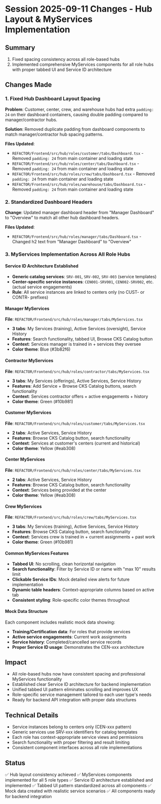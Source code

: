 # Session 2025-09-11 Changes - Hub Layout & MyServices Implementation

## Summary
1. Fixed spacing consistency across all role-based hubs 
2. Implemented comprehensive MyServices components for all role hubs with proper tabbed UI and Service ID architecture

## Changes Made

### 1. Fixed Hub Dashboard Layout Spacing
**Problem**: Customer, center, crew, and warehouse hubs had extra `padding: 24` on their dashboard containers, causing double padding compared to manager/contractor hubs.

**Solution**: Removed duplicate padding from dashboard components to match manager/contractor hub spacing patterns.

**Files Updated**:
- `REFACTOR/Frontend/src/hub/roles/customer/tabs/Dashboard.tsx` - Removed `padding: 24` from main container and loading state
- `REFACTOR/Frontend/src/hub/roles/center/tabs/Dashboard.tsx` - Removed `padding: 24` from main container and loading state  
- `REFACTOR/Frontend/src/hub/roles/crew/tabs/Dashboard.tsx` - Removed `padding: 24` from main container and loading state
- `REFACTOR/Frontend/src/hub/roles/warehouse/tabs/Dashboard.tsx` - Removed `padding: 24` from main container and loading state

### 2. Standardized Dashboard Headers
**Change**: Updated manager dashboard header from "Manager Dashboard" to "Overview" to match all other hub dashboard headers.

**Files Updated**:
- `REFACTOR/Frontend/src/hub/roles/manager/tabs/Dashboard.tsx` - Changed h2 text from "Manager Dashboard" to "Overview"

### 3. MyServices Implementation Across All Role Hubs

#### Service ID Architecture Established
- **Generic catalog services**: `SRV-001`, `SRV-002`, `SRV-003` (service templates)
- **Center-specific service instances**: `CEN001-SRV001`, `CEN002-SRV002`, etc. (actual service engagements)
- **Rule**: All service instances are linked to centers only (no CUST- or CONTR- prefixes)

#### Manager MyServices
**File**: `REFACTOR/Frontend/src/hub/roles/manager/tabs/MyServices.tsx`
- **3 tabs**: My Services (training), Active Services (oversight), Service History
- **Features**: Search functionality, tabbed UI, Browse CKS Catalog button
- **Context**: Services manager is trained in + services they oversee
- **Color theme**: Blue (#3b82f6)

#### Contractor MyServices  
**File**: `REFACTOR/Frontend/src/hub/roles/contractor/tabs/MyServices.tsx`
- **3 tabs**: My Services (offerings), Active Services, Service History
- **Features**: Add Service + Browse CKS Catalog buttons, search functionality
- **Context**: Services contractor offers + active engagements + history
- **Color theme**: Green (#10b981)

#### Customer MyServices
**File**: `REFACTOR/Frontend/src/hub/roles/customer/tabs/MyServices.tsx`
- **2 tabs**: Active Services, Service History
- **Features**: Browse CKS Catalog button, search functionality
- **Context**: Services at customer's centers (current and historical)
- **Color theme**: Yellow (#eab308)

#### Center MyServices
**File**: `REFACTOR/Frontend/src/hub/roles/center/tabs/MyServices.tsx`
- **2 tabs**: Active Services, Service History
- **Features**: Browse CKS Catalog button, search functionality
- **Context**: Services being provided at the center
- **Color theme**: Yellow (#eab308)

#### Crew MyServices
**File**: `REFACTOR/Frontend/src/hub/roles/crew/tabs/MyServices.tsx`
- **3 tabs**: My Services (training), Active Services, Service History
- **Features**: Browse CKS Catalog button, search functionality
- **Context**: Services crew is trained in + current assignments + past work
- **Color theme**: Green (#10b981)

#### Common MyServices Features
- **Tabbed UI**: No scrolling, clean horizontal navigation
- **Search functionality**: Filter by Service ID or name with "max 10" results limit
- **Clickable Service IDs**: Mock detailed view alerts for future implementation
- **Dynamic table headers**: Context-appropriate columns based on active tab
- **Consistent styling**: Role-specific color themes throughout

#### Mock Data Structure
Each component includes realistic mock data showing:
- **Training/Certification data**: For roles that provide services
- **Active service engagements**: Current work assignments
- **Service history**: Completed/cancelled service records
- **Proper Service ID usage**: Demonstrates the CEN-xxx architecture

## Impact
- All role-based hubs now have consistent spacing and professional MyServices functionality
- Established clear Service ID architecture for backend implementation
- Unified tabbed UI pattern eliminates scrolling and improves UX
- Role-specific service management tailored to each user type's needs
- Ready for backend API integration with proper data structures

## Technical Details
- Service instances belong to centers only (CEN-xxx pattern)
- Generic services use SRV-xxx identifiers for catalog templates  
- Each role has context-appropriate service views and permissions
- Search functionality with proper filtering and result limiting
- Consistent component interfaces across all role implementations

## Status
✅ Hub layout consistency achieved
✅ MyServices components implemented for all 5 role types
✅ Service ID architecture established and implemented
✅ Tabbed UI pattern standardized across all components
✅ Mock data created with realistic service scenarios
✅ All components ready for backend integration